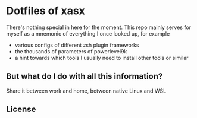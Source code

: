 # Dotfiles of xasx

There's nothing special in here for the moment. This repo mainly serves for myself as a
mnemonic of everything I once looked up, for example

- various configs of different zsh plugin frameworks
- the thousands of parameters of powerlevel9k
- a hint towards which tools I usually need to install other tools or similar

## But what do I do with all this information?

Share it between work and home, between native Linux and WSL

## License

